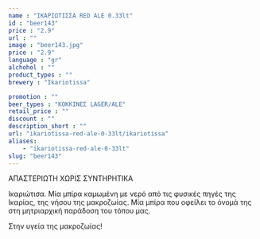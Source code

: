 ```yaml
---
name : "ΙΚΑΡΙΩΤΙΣΣΑ RED ALE 0.33lt"
id : "beer143"
price : "2.9"
url : ""
image : "beer143.jpg"
price : "2.9"
language : "gr"
alchohol : ""
product_types : ""
brewery : "Ikariotissa"

promotion : ""
beer_types : "ΚΟΚΚΙΝΕΣ LAGER/ALE"
retail_price : ""
discount : ""
description_short : ""
url: "ikariotissa-red-ale-0-33lt/ikariotissa"
aliases: 
    - "ikariotissa-red-ale-0-33lt"
slug: "beer143"
---
```


ΑΠΑΣΤΕΡΙΩΤΗ ΧΩΡΙΣ ΣΥΝΤΗΡΗΤΙΚΑ

Ικαριώτισα. Μία μπίρα καμωμένη με νερό από τις φυσικές πηγές της Ικαρίας, της νήσου της μακροζωίας. Μία μπίρα που οφείλει το όνομά της στη μητριαρχική παράδοση του τόπου μας.

Στην υγεία της μακροζωίας!